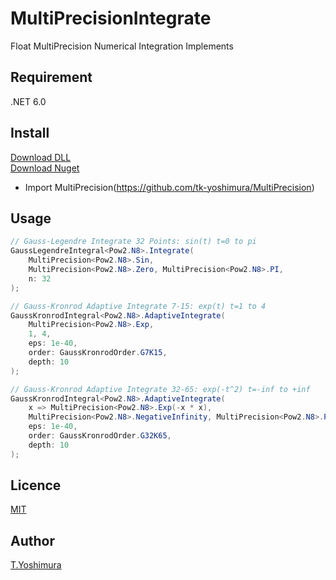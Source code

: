 # MultiPrecisionIntegrate
 Float MultiPrecision Numerical Integration Implements

## Requirement
.NET 6.0

## Install

[Download DLL](https://github.com/tk-yoshimura/MultiPrecisionIntegrate/releases)  
[Download Nuget](https://www.nuget.org/packages/tyoshimura.multiprecision.integrate/)  

- Import MultiPrecision(https://github.com/tk-yoshimura/MultiPrecision)

## Usage
```csharp
// Gauss-Legendre Integrate 32 Points: sin(t) t=0 to pi
GaussLegendreIntegral<Pow2.N8>.Integrate(
    MultiPrecision<Pow2.N8>.Sin, 
    MultiPrecision<Pow2.N8>.Zero, MultiPrecision<Pow2.N8>.PI, 
    n: 32
);

// Gauss-Kronrod Adaptive Integrate 7-15: exp(t) t=1 to 4
GaussKronrodIntegral<Pow2.N8>.AdaptiveIntegrate(
    MultiPrecision<Pow2.N8>.Exp, 
    1, 4, 
    eps: 1e-40, 
    order: GaussKronrodOrder.G7K15, 
    depth: 10
);

// Gauss-Kronrod Adaptive Integrate 32-65: exp(-t^2) t=-inf to +inf
GaussKronrodIntegral<Pow2.N8>.AdaptiveIntegrate(
    x => MultiPrecision<Pow2.N8>.Exp(-x * x), 
    MultiPrecision<Pow2.N8>.NegativeInfinity, MultiPrecision<Pow2.N8>.PositiveInfinity, 
    eps: 1e-40, 
    order: GaussKronrodOrder.G32K65, 
    depth: 10
);
```

## Licence
[MIT](https://github.com/tk-yoshimura/MultiPrecisionIntegrate/blob/main/LICENSE)

## Author

[T.Yoshimura](https://github.com/tk-yoshimura)
